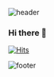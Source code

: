 ![header](https://capsule-render.vercel.app/api?type=waving&color=auto&height=170&section=header&text=Cello%20Dove&fontSize=50)
### Hi there 👋
[![Hits](https://hits.seeyoufarm.com/api/count/incr/badge.svg?url=https%3A%2F%2Fgithub.com%2Fcellodove&count_bg=%2379C83D&title_bg=%23555555&icon=&icon_color=%23E7E7E7&title=hits&edge_flat=false)](https://hits.seeyoufarm.com)





















![footer](https://capsule-render.vercel.app/api?type=waving&color=auto&height=170&section=footer)
